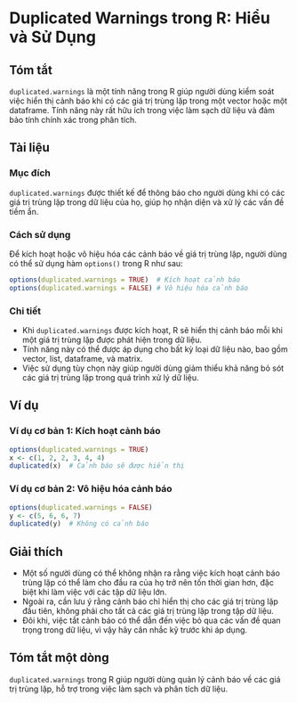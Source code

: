 <!--
Meta Description: # Duplicated Warnings trong R: Hiểu và Sử Dụng ## Tóm tắt `duplicated.warnings` là một tính năng trong R giúp người dùng kiểm soát việc hiển thị cảnh ...
Meta Keywords: báo, trong, cảnh, duplicated, các
-->

# Duplicated Warnings trong R: Hiểu và Sử Dụng

## Tóm tắt
`duplicated.warnings` là một tính năng trong R giúp người dùng kiểm soát việc hiển thị cảnh báo khi có các giá trị trùng lặp trong một vector hoặc một dataframe. Tính năng này rất hữu ích trong việc làm sạch dữ liệu và đảm bảo tính chính xác trong phân tích.

## Tài liệu
### Mục đích
`duplicated.warnings` được thiết kế để thông báo cho người dùng khi có các giá trị trùng lặp trong dữ liệu của họ, giúp họ nhận diện và xử lý các vấn đề tiềm ẩn.

### Cách sử dụng
Để kích hoạt hoặc vô hiệu hóa các cảnh báo về giá trị trùng lặp, người dùng có thể sử dụng hàm `options()` trong R như sau:

```R
options(duplicated.warnings = TRUE)  # Kích hoạt cảnh báo
options(duplicated.warnings = FALSE) # Vô hiệu hóa cảnh báo
```

### Chi tiết
- Khi `duplicated.warnings` được kích hoạt, R sẽ hiển thị cảnh báo mỗi khi một giá trị trùng lặp được phát hiện trong dữ liệu.
- Tính năng này có thể được áp dụng cho bất kỳ loại dữ liệu nào, bao gồm vector, list, dataframe, và matrix.
- Việc sử dụng tùy chọn này giúp người dùng giảm thiểu khả năng bỏ sót các giá trị trùng lặp trong quá trình xử lý dữ liệu.

## Ví dụ
### Ví dụ cơ bản 1: Kích hoạt cảnh báo
```R
options(duplicated.warnings = TRUE)
x <- c(1, 2, 2, 3, 4, 4)
duplicated(x)  # Cảnh báo sẽ được hiển thị
```

### Ví dụ cơ bản 2: Vô hiệu hóa cảnh báo
```R
options(duplicated.warnings = FALSE)
y <- c(5, 6, 6, 7)
duplicated(y)  # Không có cảnh báo
```

## Giải thích
- Một số người dùng có thể không nhận ra rằng việc kích hoạt cảnh báo trùng lặp có thể làm cho đầu ra của họ trở nên tốn thời gian hơn, đặc biệt khi làm việc với các tập dữ liệu lớn.
- Ngoài ra, cần lưu ý rằng cảnh báo chỉ hiển thị cho các giá trị trùng lặp đầu tiên, không phải cho tất cả các giá trị trùng lặp trong tập dữ liệu.
- Đôi khi, việc tắt cảnh báo có thể dẫn đến việc bỏ qua các vấn đề quan trọng trong dữ liệu, vì vậy hãy cân nhắc kỹ trước khi áp dụng.

## Tóm tắt một dòng
`duplicated.warnings` trong R giúp người dùng quản lý cảnh báo về các giá trị trùng lặp, hỗ trợ trong việc làm sạch và phân tích dữ liệu.